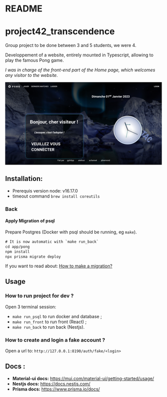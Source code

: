 README
======



# project42_transcendence

Group project to be done between 3 and 5 students, we were 4.

Developpement of a website, entirely mounted in Typescript, allowing to play the famous Pong game.

*I was in charge of the front-end part of the Home page, which welcomes any visitor to the website.*

![Home preview](./preview_home.png)


## Installation:

 - Prerequis version node: v16.17.0
 - timeout command `brew install coreutils`

### Back

#### Apply Migration of psql

Prepare Postgres (Docker with psql should be running, eg `make`).

```
# It is now automatic with `make run_back`
cd app/pong
npm install
npx prisma migrate deploy
```

If you want to read about: [How to make a migration?](https://docs.nestjs.com/recipes/prisma#create-two-database-tables-with-prisma-migrate)

## Usage

### How to run project for dev ?

Open 3 terminal session:
 - `make run_psql` to run docker and database ;
 - `make run_front` to run front (React) ;
 - `make run_back` to run back (Nestjs).

### How to create and login a fake account ?

Open a url to: `http://127.0.0.1:8190/auth/fake/<login>`

## Docs :

 - **Material-ui docs:** https://mui.com/material-ui/getting-started/usage/
 - **Nestjs docs:** https://docs.nestjs.com/
 - **Prisma docs:** https://www.prisma.io/docs/
